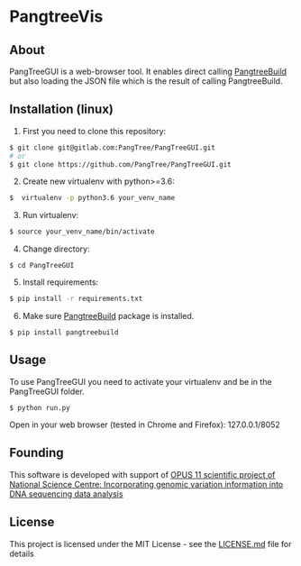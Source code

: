 # PangtreeVis

## About
PangTreeGUI is a web-browser tool. It enables direct calling [PangtreeBuild](https://github.com/PangTree/PangTreeBuild) but also loading the JSON file which is the result of calling PangtreeBuild.

## Installation (linux)

1) First you need to clone this repository:
```bash
$ git clone git@gitlab.com:PangTree/PangTreeGUI.git
# or
$ git clone https://github.com/PangTree/PangTreeGUI.git
```

2) Create new virtualenv with python>=3.6:
```bash
$  virtualenv -p python3.6 your_venv_name
```

3) Run virtualenv:
```bash
$ source your_venv_name/bin/activate
```

4) Change directory:
```
$ cd PangTreeGUI
```

5) Install requirements:
```bash
$ pip install -r requirements.txt
```

6) Make sure [PangtreeBuild](https://github.com/PangTree/PangTreeBuild) package is installed.
```
$ pip install pangtreebuild
```

## Usage

To use PangTreeGUI you need to activate your virtualenv and be in the PangTreeGUI folder.

```
$ python run.py
```

Open in your web browser (tested in Chrome and Firefox): 127.0.0.1/8052

## Founding
This software is developed with support of [OPUS 11 scientific project of National Science Centre:  Incorporating genomic variation information
into DNA sequencing data analysis](https://www.mimuw.edu.pl/~dojer/rmg/)


## License

This project is licensed under the MIT License - see the [LICENSE.md](LICENSE.md) file for details
